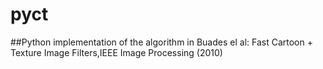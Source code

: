 # pyct
##Python implementation of the algorithm in  Buades el al: Fast Cartoon + Texture Image Filters,IEEE Image Processing (2010)
